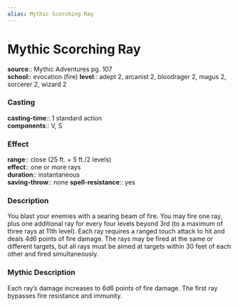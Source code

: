 ```yaml
---
alias: Mythic Scorching Ray
---
```


# Mythic Scorching Ray

**source**:: Mythic Adventures pg. 107  
**school**:: evocation (fire)
**level**:: adept 2, arcanist 2, bloodrager 2, magus 2, sorcerer 2, wizard 2

### Casting 

**casting-time**:: 1 standard action  
**components**:: V, S

### Effect 

**range**:: close (25 ft. + 5 ft./2 levels)  
**effect**:: one or more rays  
**duration**:: instantaneous  
**saving-throw**:: none
**spell-resistance**:: yes

### Description 

You blast your enemies with a searing beam of fire. You may fire one ray, plus one additional ray for every four levels beyond 3rd (to a maximum of three rays at 11th level). Each ray requires a ranged touch attack to hit and deals 4d6 points of fire damage. The rays may be fired at the same or different targets, but all rays must be aimed at targets within 30 feet of each other and fired simultaneously.

### Mythic Description

Each ray’s damage increases to 6d6 points of fire damage. The first ray bypasses fire resistance and immunity.

